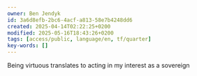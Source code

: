 ```yaml
---
owner: Ben Jendyk
id: 3a6d8efb-2bc6-4acf-a813-58e7b4248dd6
created: 2025-04-14T02:22:25+0200
modified: 2025-05-16T18:43:26+0200
tags: [access/public, language/en, tf/quarter]
key-words: []
---
```


 Being virtuous translates to acting in my interest as a sovereign 